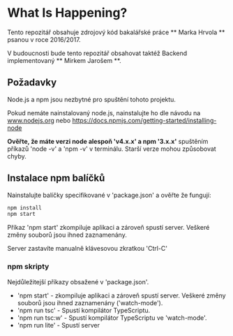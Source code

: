 # What Is Happening?

Tento repozitář obsahuje zdrojový kód bakalářské práce ** Marka Hrvola ** psanou v roce 2016/2017.

V budoucnosti bude tento repozitář obsahovat taktéž Backend implementovaný ** Mirkem Jarošem **.

## Požadavky

Node.js a npm jsou nezbytné pro spuštění tohoto projektu.

Pokud nemáte nainstalovaný node.js, nainstalujte ho dle návodu na www.nodejs.org nebo https://docs.npmjs.com/getting-started/installing-node

**Ověřte, že máte verzi node alespoň 'v4.x.x' a npm '3.x.x'**
spuštěním příkazů 'node -v' a 'npm -v' v terminálu. Starší verze mohou způsobovat chyby.

## Instalace npm balíčků

Nainstalujte balíčky specifikované v 'package.json' a ověřte že fungují:

```bash
npm install
npm start
```

Příkaz 'npm start' zkompiluje aplikaci a zároveň spustí server. Veškeré změny souborů jsou ihned zaznamenány.

Server zastavíte manualně klávesovou zkratkou 'Ctrl-C'


### npm skripty

Nejdůležitejší příkazy obsažené v 'package.json'.

* 'npm start' - zkompiluje aplikaci a zároveň spustí server. Veškeré změny souborů jsou ihned zaznamenány ('watch-mode').
* 'npm run tsc' - Spustí kompilátor TypeScriptu.
* 'npm run tsc:w' - Spustí kompilátor TypeScriptu ve 'watch-mode'.
* 'npm run lite' - Spustí server


